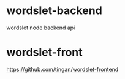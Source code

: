 # wordslet-backend
wordslet node backend api

# wordslet-front
https://github.com/tingan/wordslet-frontend